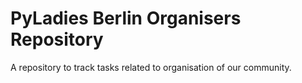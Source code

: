 # PyLadies Berlin Organisers Repository

A repository to track tasks related to organisation of our community.
